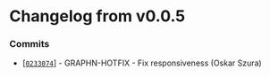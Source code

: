 # Changelog from v0.0.5
### Commits
* [[`0233074`](http://github.com/oskarszura/graphen/commit/0233074b5c7d1c24d755e0d65b73a28c580a9490)] - GRAPHN-HOTFIX - Fix responsiveness (Oskar Szura)